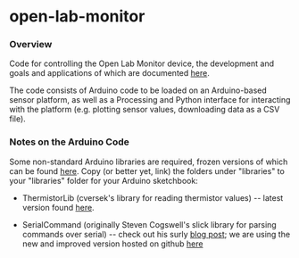 open-lab-monitor
=================

### Overview

Code for controlling the Open Lab Monitor device, the development and goals and applications of which are documented [here](https://github.com/Pioneer-Valley-Open-Science/pioneer-valley-open-science.github.com/issues/8).

The code consists of Arduino code to be loaded on an Arduino-based sensor platform, as well as a Processing and Python interface for interacting with the platform (e.g. plotting sensor values, downloading data as a CSV file). 

### Notes on the Arduino Code

Some non-standard Arduino libraries are required, frozen versions of which can be found [here](https://github.com/dwblair/open-lab-monitor/tree/master/arduino/libraries).  Copy (or better yet, link) the folders under "libraries" to your "libraries" folder for your Arduino sketchbook:

* ThermistorLib (cversek's library for reading thermistor values) -- latest version found [here](https://github.com/cversek/umass-physics/tree/master/teis/arduino/ThermistorLib).
                                                                  
* SerialCommand (originally Steven Cogswell's slick library for parsing commands over serial)  -- check out his surly [blog post](http://husks.wordpress.com/2011/05/23/a-minimal-arduino-library-for-processing-serial-commands/); we are using the new and improved version hosted on github [here](https://github.com/kroimon/Arduino-SerialCommand)